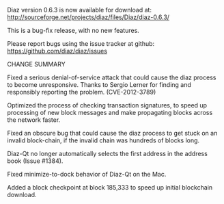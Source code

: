 Diaz version 0.6.3 is now available for download at:
  http://sourceforge.net/projects/diaz/files/Diaz/diaz-0.6.3/

This is a bug-fix release, with no new features.

Please report bugs using the issue tracker at github:
  https://github.com/diaz/diaz/issues

CHANGE SUMMARY

Fixed a serious denial-of-service attack that could cause the
diaz process to become unresponsive. Thanks to Sergio Lerner
for finding and responsibly reporting the problem. (CVE-2012-3789)

Optimized the process of checking transaction signatures, to
speed up processing of new block messages and make propagating
blocks across the network faster.

Fixed an obscure bug that could cause the diaz process to get
stuck on an invalid block-chain, if the invalid chain was
hundreds of blocks long.

Diaz-Qt no longer automatically selects the first address
in the address book (Issue #1384).

Fixed minimize-to-dock behavior of Diaz-Qt on the Mac.

Added a block checkpoint at block 185,333 to speed up initial
blockchain download.
